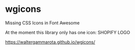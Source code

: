 # wgicons
Missing CSS Icons in Font Awesome

At the moment this library only has one icon: SHOPIFY LOGO

https://waltergammarota.github.io/wgicons/
